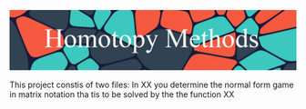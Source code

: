 

![](https://github.com/MarkMH/homotopy_methods/blob/300bdef161698ff8526625a7b9648a838b246cb8/banner_homotopy.jpg)

This project constis of two files: In XX you determine the normal form game in matrix notation tha tis to be solved by the the function XX 


